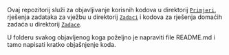 Ovaj repozitorij služi za objavljivanje korisnih kodova u direktorij [`Primjeri`](https://github.com/unt3rhofer/Bioinformatika-202425/tree/master/Primjeri), rješenja zadataka za vježbu u direktorij [`Zadaci`](https://github.com/unt3rhofer/Bioinformatika-202425/tree/master/Zadaci) i kodova za rješenja domaćih zadaća u direktorij [`Zadace`](https://github.com/unt3rhofer/Bioinformatika-202425/tree/master/Zadace). 

U folderu svakog objavljenog koga poželjno je napraviti file README.md i tamo napisati kratko objašnjenje koda. 
